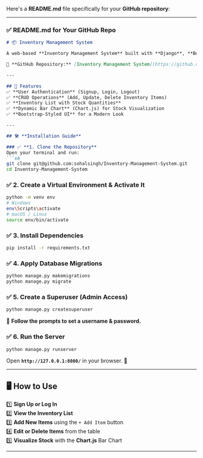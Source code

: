 Here's a **README.md** file specifically for your **GitHub repository**:  

---

### ✅ **README.md for Your GitHub Repo**  

```md
# 📦 Inventory Management System  

A web-based **Inventory Management System** built with **Django**, **Bootstrap**, and **Chart.js** to efficiently track and manage stock.  

🔗 **GitHub Repository:** [Inventory Management System](https://github.com/sohalsingh/Inventory-Management-System)  

---

## 🚀 Features  
✅ **User Authentication** (Signup, Login, Logout)  
✅ **CRUD Operations** (Add, Update, Delete Inventory Items)  
✅ **Inventory List with Stock Quantities**  
✅ **Dynamic Bar Chart** (Chart.js) for Stock Visualization  
✅ **Bootstrap-Styled UI** for a Modern Look  

---

## 🛠️ **Installation Guide**  

### ✅ **1. Clone the Repository**  
Open your terminal and run:  
```sh
git clone git@github.com:sohalsingh/Inventory-Management-System.git  
cd Inventory-Management-System
```

### ✅ **2. Create a Virtual Environment & Activate It**  
```sh
python -m venv env  
# Windows  
env\Scripts\activate  
# macOS / Linux  
source env/bin/activate  
```

### ✅ **3. Install Dependencies**  
```sh
pip install -r requirements.txt
```

### ✅ **4. Apply Database Migrations**  
```sh
python manage.py makemigrations  
python manage.py migrate  
```

### ✅ **5. Create a Superuser (Admin Access)**  
```sh
python manage.py createsuperuser
```
🔹 **Follow the prompts to set a username & password.**  

### ✅ **6. Run the Server**  
```sh
python manage.py runserver
```
Open **`http://127.0.0.1:8000/`** in your browser. 🎉  

---

## 🖥️ **How to Use**  
1️⃣ **Sign Up or Log In**  
2️⃣ **View the Inventory List**  
3️⃣ **Add New Items** using the `+ Add Item` button  
4️⃣ **Edit or Delete Items** from the table  
5️⃣ **Visualize Stock** with the **Chart.js** Bar Chart  

---

 
